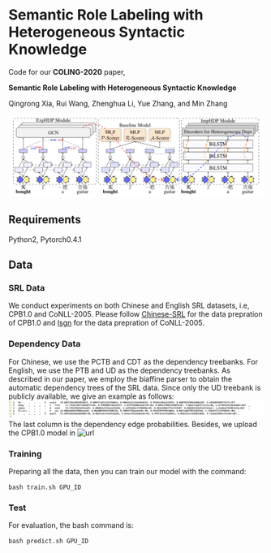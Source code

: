 # Semantic Role Labeling with Heterogeneous Syntactic Knowledge
Code for our **COLING-2020** paper,

**Semantic Role Labeling with Heterogeneous Syntactic Knowledge**

Qingrong Xia, Rui Wang, Zhenghua Li, Yue Zhang, and Min Zhang

![HDP-SRL](img/HDP-SRL.png)

## Requirements
Python2, Pytorch0.4.1

## Data
### SRL Data
We conduct experiments on both Chinese and English SRL datasets, i.e, CPB1.0 and CoNLL-2005.
Please follow [Chinese-SRL](https://github.com/KiroSummer/A_Syntax-aware_MTL_Framework_for_Chinese_SRL) for the data prepration of CPB1.0 and [lsgn](https://github.com/luheng/lsgn) for the data prepration of CoNLL-2005.

### Dependency Data
For Chinese, we use the PCTB and CDT as the dependency treebanks.
For English, we use the PTB and UD as the dependency treebanks.
As described in our paper, we employ the biaffine parser to obtain the automatic dependency trees of the SRL data.
Since only the UD treebank is publicly available, we give an example as follows:
![ud-conll05-example](img/auto-ud-conll05.png)
The last column is the dependency edge probabilities.
Besides, we upload the CPB1.0 model in ![url](https://drive.google.com/file/d/1d8ROO1q8Qbzd_XqnfOtAgC2tVn_7K4kA/view?usp=sharing)

### Training
Preparing all the data, then you can train our model with the command:
```
bash train.sh GPU_ID
```
### Test
For evaluation, the bash command is:
```
bash predict.sh GPU_ID
```
